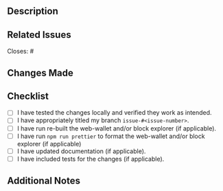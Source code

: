 ## Description
<!-- Provide a brief description of the changes introduced in this pull request. -->

## Related Issues
<!-- List any issues this pull request closes. -->
Closes: #<issue-number>

## Changes Made
<!-- Highlight the key changes made in the code. For example:
- Added a new function to handle X
- Refactored Y for better performance
- Fixed bug Z
-->

## Checklist
- [ ] I have tested the changes locally and verified they work as intended.
- [ ] I have appropriately titled my branch `issue-#<issue-number>`.
- [ ] I have run re-built the web-wallet and/or block explorer (if applicable).
- [ ] I have run `npm run prettier` to format the web-wallet and/or block explorer (if applicable)
- [ ] I have updated documentation (if applicable).
- [ ] I have included tests for the changes (if applicable).

## Additional Notes
<!-- Add any additional context, screenshots, or information that reviewers might find helpful. -->
